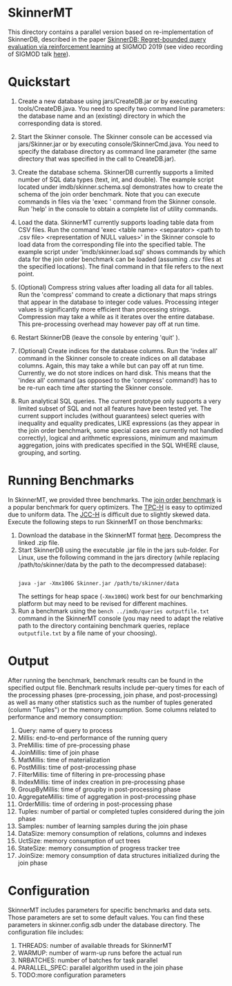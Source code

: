 # SkinnerMT

This directory contains a parallel version based on re-implementation of SkinnerDB, 
described in the paper <a href="https://dl.acm.org/citation.cfm?id=3275600">SkinnerDB: Regret-bounded query evaluation via reinforcement learning</a> at SIGMOD 2019 (see video recording of SIGMOD talk <a href="https://www.youtube.com/watch?v=QRYVnKaZ9fw">here</a>). 

# Quickstart

1. Create a new database using jars/CreateDB.jar or by executing tools/CreateDB.java. You need to specify two command line parameters: the database name and an (existing) directory in which the corresponding data is stored.

2. Start the Skinner console. The Skinner console can be accessed via jars/Skinner.jar or by executing console/SkinnerCmd.java. You need to specify the database directory as command line parameter (the same directory that was specified in the call to CreateDB.jar).

3. Create the database schema. SkinnerDB currently supports a limited number of SQL data types (text, int, and double). The example script located under imdb/skinner.schema.sql demonstrates how to create the schema of the join order benchmark. Note that you can execute commands in files via the 'exec <path>' command from the Skinner console. Run 'help' in the console to obtain a complete list of utility commands.

4. Load the data. SkinnerMT currently supports loading table data from CSV files. Run the command 'exec \<table name\> \<separator\> \<path to .csv file\> \<representation of NULL values\>' in the Skinner console to load data from the corresponding file into the specified table. The example script under 'imdb/skinner.load.sql' shows commands by which data for the join order benchmark can be loaded (assuming .csv files at the specified locations). The final command in that file refers to the next point.

5. (Optional) Compress string values after loading all data for all tables. Run the 'compress' command to create a dictionary that maps strings that appear in the database to integer code values. Processing integer values is significantly more efficient than processing strings. Compression may take a while as it iterates over the entire database. This pre-processing overhead may however pay off at run time.

6. Restart SkinnerDB (leave the console by entering 'quit' ).

7. (Optional) Create indices for the database columns. Run the 'index all' command in the Skinner console to create indices on all database columns. Again, this may take a while but can pay off at run time. Currently, we do not store indices on hard disk. This means that the 'index all' command (as opposed to the 'compress' command!) has to be re-run each time after starting the Skinner console.

8. Run analytical SQL queries. The current prototype only supports a very limited subset of SQL and not all features have been tested yet. The current support includes (without guarantees) select queries with inequality and equality predicates, LIKE expressions (as they appear in the join order benchmark, some special cases are currently not handled correctly), logical and arithmetic expressions, minimum and maximum aggregation, joins with predicates specified in the SQL WHERE clause, grouping, and sorting.


# Running Benchmarks

In SkinnerMT, we provided three benchmarks. The <a href="http://www.vldb.org/pvldb/vol9/p204-leis.pdf">join order benchmark</a> is a popular benchmark for query optimizers. The <a href="http://www.tpc.org/tpch/">TPC-H</a> is easy to optimized due to uniform data. The <a href="https://doi.org/10.1007/978-3-319-72401-0_8">JCC-H</a> is difficult due to slightly skewed data. Execute the following steps to run SkinnerMT on those benchmarks:

<ol>
<li>Download the database in the SkinnerMT format <a href="https://drive.google.com/file/d/1UCXtiPvVlwzUCWxKM6ic-XqIryk4OTgE/view?usp=sharing">here</a>. Decompress the linked .zip file.</li>
<li>Start SkinnerDB using the executable .jar file in the jars sub-folder. For Linux, use the following command in the jars directory (while replacing /path/to/skinner/data by the path to the decompressed database): 
<p>
<code>
java -jar -Xmx100G Skinner.jar /path/to/skinner/data
</code>
</p>
The settings for heap space (<code>-Xmx100G</code>) work best for our benchmarking platform but may need to be revised for different machines.    
</li>
<li>Run a benchmark using the <code>bench ../imdb/queries outputfile.txt</code> command in the SkinnerMT console (you may need to adapt the relative path to the directory containing benchmark queries, replace <code>outputfile.txt</code> by a file name of your choosing).</li>
</ol>

# Output
After running the benchmark, benchmark results can be found in the specified output file. Benchmark results include per-query times for each of the processing phases (pre-processing, join phase, and post-processing) as well as many other statistics such as the number of tuples generated (column "Tuples") or the memory consumption. Some columns related to performance and memory consumption:

<ol>
<li>Query: name of query to process</li>
<li>Millis: end-to-end performance of the running query</li>
<li>PreMillis: time of pre-processing phase</li>
<li>JoinMillis: time of join phase</li>
<li>MatMillis: time of materialization</li>
<li>PostMillis: time of post-processing phase</li>
<li>FilterMillis: time of filtering in pre-processing phase</li>
<li>IndexMillis: time of index creation in pre-processing phase</li>
<li>GroupByMillis: time of groupby in post-processing phase</li>
<li>AggregateMillis: time of aggregation in post-processing phase</li>
<li>OrderMillis: time of ordering in post-processing phase</li>
<li>Tuples: number of partial or completed tuples considered during the join phase</li>
<li>Samples: number of learning samples during the join phase</li>
<li>DataSize: memory consumption of relations, columns and indexes</li>
<li>UctSize: memory consumption of uct trees</li>
<li>StateSize: memory consumption of progress tracker tree</li>
<li>JoinSize: memory consumption of data structures initialized during the join phase</li>
</ol>


# Configuration

SkinnerMT includes parameters for specific benchmarks and data sets. Those parameters are set to some default values. You can find these parameters in skinner.config.sdb under the database directory. The configuration file includes:
<ol>
<li>THREADS: number of available threads for SkinnerMT</li>
<li>WARMUP: number of warm-up runs before the actual run</li>
<li>NRBATCHES: number of batches for task parallel</li>
<li>PARALLEL_SPEC: parallel algorithm used in the join phase</li>
<li>TODO:more configuration parameters</li>
</ol>


